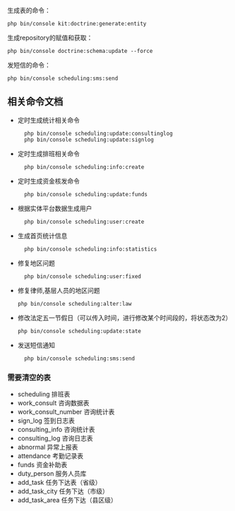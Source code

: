 
生成表的命令：

	php bin/console kit:doctrine:generate:entity
生成repository的赋值和获取：

	php bin/console doctrine:schema:update --force
发短信的命令：

	php bin/console scheduling:sms:send

## 相关命令文档
- 定时生成统计相关命令

		php bin/console scheduling:update:consultinglog
        php bin/console scheduling:update:signlog
- 定时生成排班相关命令

		php bin/console scheduling:info:create
- 定时生成资金核发命令

		php bin/console scheduling:update:funds
- 根据实体平台数据生成用户

		php bin/console scheduling:user:create
- 生成首页统计信息

		php bin/console scheduling:info:statistics
- 修复地区问题

		php bin/console scheduling:user:fixed
- 修复律师,基层人员的地区问题
    		
      php bin/console scheduling:alter:law
      
- 修改法定五一节假日（可以传入时间，进行修改某个时间段的，将状态改为2）

      php bin/console scheduling:update:state
- 发送短信通知

        php bin/console scheduling:sms:send

### 需要清空的表
- scheduling 排班表
- work_consult 咨询数据表
- work_consult_number 咨询统计表
- sign_log 签到日志表
- consulting_info 咨询统计表
- consulting_log 咨询日志表
- abnormal 异常上报表
- attendance 考勤记录表
- funds 资金补助表
- duty_person 服务人员库
- add_task 任务下达表（省级）
- add_task_city 任务下达（市级）
- add_task_area 任务下达（县区级）
